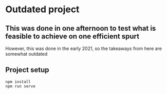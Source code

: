 # Outdated project

## This was done in one afternoon to test what is feasible to achieve on one efficient spurt
However, this was done in the early 2021, so the takeaways from here are somewhat outdated

## Project setup
```
npm install
npm run serve
```
